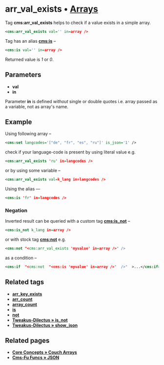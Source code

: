 # arr_val_exists • [Arrays](#related-pages)

Tag **cms:arr_val_exists** helps to check if a value exists in a simple array.

```xml
<cms:arr_val_exists val='' in=array />
```

Tag has an alias [**cms:is**](#related-tags) –

```xml
<cms:is val='' in=array />
```

Returned value is *1* or *0*.

## Parameters

* **val**
* **in**

Parameter **in** is defined *without* single or double quotes i.e. array passed as a variable, not as array's name.

## Example

Using following array –

```xml
<cms:set langcodes='["de", "fr", "es", "ru"]' is_json='1' />
```

check if your language-code is present by using literal value e.g.

```xml
<cms:arr_val_exists 'ru' in=langcodes />
```

or by using some variable –

```xml
<cms:arr_val_exists val=k_lang in=langcodes />
```

Using the alias —

```xml
<cms:is 'fr' in=langcodes />
```

### Negation

Inverted result can be queried with a custom tag [**cms:is_not**](#related-tags) –

```xml
<cms:is_not k_lang in=array />
```

or with stock tag [**cms:not**](#related-tags) e.g.

```xml
<cms:not "<cms:arr_val_exists 'myvalue' in=array />" />
```

as a condition –

```xml
<cms:if  "<cms:not  "<cms:is 'myvalue' in=array />"  />"  >...</cms:if>
```

## Related tags

* [**arr_key_exists**](https://github.com/trendoman/Midware/tree/main/tags-reference/Arrays/arr_key_exists.md)
* [**arr_count**](https://github.com/trendoman/Midware/tree/main/tags-reference/Arrays/arr_count.md)
* [**array_count**](https://github.com/trendoman/Midware/tree/main/tags-reference/Arrays/array_count.md)
* [**is**](https://github.com/trendoman/Midware/tree/main/tags-reference/Arrays/is.md)
* [**not**](https://github.com/trendoman/Midware/tree/main/tags-reference/not.md)
* [**Tweakus-Dilectus &raquo; is_not**](https://github.com/trendoman/Tweakus-Dilectus/tree/main/anton.cms%40ya.ru__tags-new/is_not/)
* [**Tweakus-Dilectus &raquo; show_json**](https://github.com/trendoman/Tweakus-Dilectus/tree/main/anton.cms%40ya.ru__tags-new/show_json/)

## Related pages

* [**Core Concepts &raquo; Couch Arrays**](https://github.com/trendoman/Midware/tree/main/concepts/Arrays)
* [**Cms-Fu Funcs &raquo; JSON**](https://github.com/trendoman/Cms-Fu/tree/master/JSON)
